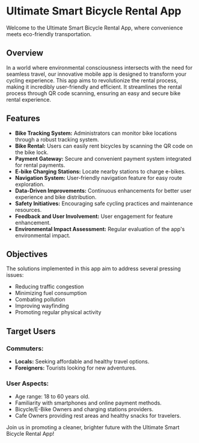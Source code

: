 # Ultimate Smart Bicycle Rental App

Welcome to the Ultimate Smart Bicycle Rental App, where convenience meets eco-friendly transportation.

## Overview

In a world where environmental consciousness intersects with the need for seamless travel, our innovative mobile app is designed to transform your cycling experience. This app aims to revolutionize the rental process, making it incredibly user-friendly and efficient. It streamlines the rental process through QR code scanning, ensuring an easy and secure bike rental experience.

## Features

- **Bike Tracking System:** Administrators can monitor bike locations through a robust tracking system.
- **Bike Rental:** Users can easily rent bicycles by scanning the QR code on the bike lock.
- **Payment Gateway:** Secure and convenient payment system integrated for rental payments.
- **E-bike Charging Stations:** Locate nearby stations to charge e-bikes.
- **Navigation System:** User-friendly navigation feature for easy route exploration.
- **Data-Driven Improvements:** Continuous enhancements for better user experience and bike distribution.
- **Safety Initiatives:** Encouraging safe cycling practices and maintenance resources.
- **Feedback and User Involvement:** User engagement for feature enhancement.
- **Environmental Impact Assessment:** Regular evaluation of the app's environmental impact.

## Objectives

The solutions implemented in this app aim to address several pressing issues:

- Reducing traffic congestion
- Minimizing fuel consumption
- Combating pollution
- Improving wayfinding
- Promoting regular physical activity

## Target Users

### Commuters:
- **Locals:** Seeking affordable and healthy travel options.
- **Foreigners:** Tourists looking for new adventures.

### User Aspects:
- Age range: 18 to 60 years old.
- Familiarity with smartphones and online payment methods.
- Bicycle/E-Bike Owners and charging stations providers.
- Cafe Owners providing rest areas and healthy snacks for travelers.

Join us in promoting a cleaner, brighter future with the Ultimate Smart Bicycle Rental App!
